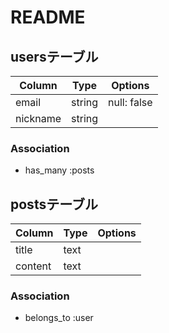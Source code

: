 # README

## usersテーブル
|Column  |Type  |Options    |
|--------|------|-----------|
|email   |string|null: false|
|nickname|string||

### Association
- has_many :posts

## postsテーブル
|Column |Type |Options |
|-------|-----|--------|
|title  |text ||
|content|text ||

### Association
- belongs_to :user


<!--
テーブル:テーブル内 -- Association先
users:2 -- posts
posts:2 -- user
-->